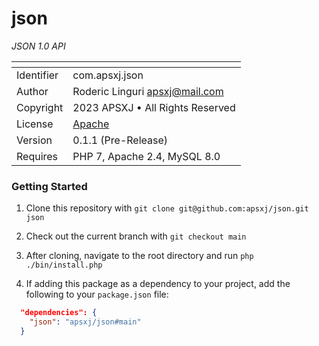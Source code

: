 # json #

_JSON 1.0 API_

| <!--   --> | <!--                                  --> |
|------------|-------------------------------------------|
| Identifier | com.apsxj.json                            |
| Author     | Roderic Linguri <apsxj@mail.com>          |
| Copyright  | 2023 APSXJ •  All Rights Reserved         |
| License    | [Apache](../../blob/develop/LICENSE)      |
| Version    | 0.1.1 (Pre-Release)                       |
| Requires   | PHP 7, Apache 2.4, MySQL 8.0              |

### Getting Started ###

1. Clone this repository with `git clone git@github.com:apsxj/json.git json`

2. Check out the current branch with `git checkout main`

3. After cloning, navigate to the root directory and run `php ./bin/install.php`

4. If adding this package as a dependency to your project, add the following to your `package.json` file:

```json
  "dependencies": {
    "json": "apsxj/json#main"
  }
```
